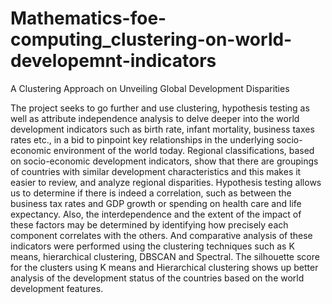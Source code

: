 # Mathematics-foe-computing_clustering-on-world-developemnt-indicators
A Clustering Approach on Unveiling Global Development Disparities

 The project seeks to go further and use clustering, hypothesis testing as well as attribute independence analysis to delve deeper into the world development indicators such as birth rate, infant mortality, business taxes rates etc., in a bid to pinpoint key relationships in the underlying socio-economic environment of the world today. Regional classifications, based on socio-economic development indicators, show that there are groupings of countries with similar development characteristics and this makes it easier to review, and analyze regional disparities. Hypothesis testing allows us to determine if there is indeed a correlation, such as between the business tax rates and GDP growth or spending on health care and life expectancy. Also, the interdependence and the extent of the impact of these factors may be determined by identifying how precisely each component correlates with the others. And comparative analysis of these indicators were performed using the clustering techniques such as K means, hierarchical clustering, DBSCAN and Spectral. The silhouette score for the clusters using K means and Hierarchical clustering shows up better analysis of the development status of the countries based on the world development features.
